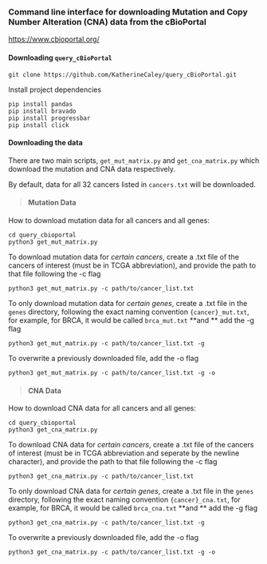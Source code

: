 ### Command line interface for downloading Mutation and Copy Number Alteration (CNA) data from the cBioPortal

 https://www.cbioportal.org/

#### Downloading `query_cBioPortal`

```shell
git clone https://github.com/KatherineCaley/query_cBioPortal.git
```

Install project dependencies 

```shell
pip install pandas 
pip install bravado
pip install progressbar
pip install click
```



#### Downloading the data 

There are two main scripts, `get_mut_matrix.py` and `get_cna_matrix.py` which download the mutation and CNA data respectively. 

By default, data for all 32 cancers listed in `cancers.txt` will be downloaded. 



> #### Mutation Data 

How to download mutation data for all cancers and all genes:

```shell
cd query_cbioportal
python3 get_mut_matrix.py
```

To download mutation data for *certain cancers*, create a .txt file of the cancers of interest (must be in TCGA abbreviation), and provide the path to that file following the -c flag

```shell
python3 get_mut_matrix.py -c path/to/cancer_list.txt
```

To only download mutation data for *certain genes*, create a .txt file in the `genes` directory, following the exact naming convention `{cancer}_mut.txt`, for example, for BRCA, it would be called `brca_mut.txt` **and ** add the -g flag

```shell
python3 get_mut_matrix.py -c path/to/cancer_list.txt -g
```

To overwrite a previously downloaded file, add the -o flag

```shell 
python3 get_mut_matrix.py -c path/to/cancer_list.txt -g -o 
```





> #### CNA Data 

How to download CNA data for all cancers and all genes:

```shell
cd query_cbioportal
python3 get_cna_matrix.py
```

To download CNA data for *certain cancers*, create a .txt file of the cancers of interest (must be in TCGA abbreviation and seperate by the newline character), and provide the path to that file following the -c flag

```shell
python3 get_cna_matrix.py -c path/to/cancer_list.txt
```

To only download CNA data for *certain genes*, create a .txt file in the `genes` directory, following the exact naming convention `{cancer}_cna.txt`, for example, for BRCA, it would be called `brca_cna.txt` **and ** add the -g flag

```shell
python3 get_cna_matrix.py -c path/to/cancer_list.txt -g
```

To overwrite a previously downloaded file, add the -o flag

```shell 
python3 get_cna_matrix.py -c path/to/cancer_list.txt -g -o 
```





